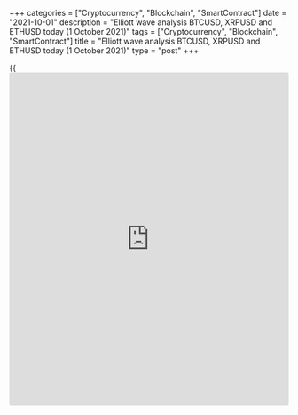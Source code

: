 +++
categories = ["Cryptocurrency", "Blockchain", "SmartContract"]
date = "2021-10-01"
description = "Elliott wave analysis BTCUSD, XRPUSD and ETHUSD today (1 October 2021)"
tags = ["Cryptocurrency", "Blockchain", "SmartContract"]
title = "Elliott wave analysis BTCUSD, XRPUSD and ETHUSD today (1 October 2021)"
type = "post"
+++

{{<iframe id="large-banner" src="https://www.bounty.group/#slide=16.0" width="100%" height="600" scrolling="no" style="border: 0px solid rgb(216, 221, 230); border-radius: 3px;">}}

2021-10-01

2021-10-01

Short-term forecast for BTCUSD, XRPUSD and ETHUSD 01.10.2021Roman Onegin

I welcome my readers!

I have prepared a short-term cryptocurrency forecast based on Elliott
wave analysis of Bitcoin, Ripple, and Ethereum. I offer entry signals to
trade each cryptocurrency.

In the short term, all three cryptocurrencies expect a bearish impulse.

The article covers the following subjects:

##  **Elliott wave Bitcoin analysis**

The BTCUSD market is developing the initial part of a bearish wave in
the form of an impulse. Sub-waves (1) -(2) have been completed. Now a
sub-wave (3) is unfolding, while only its first half can be seen. It
seems that the market has completed impulse 1 and correction 2, so in
the near future expect the pair to drop within sub-wave 3 below the
level of 39500.00. One could enter sell trades in the current situation.

### Trading plan for [BTCUSD][1] today:

Sell 43657.00, TP 39500.00

* * *

##  **Elliott wave Ripple analysis**

The XRPUSD is developing a new bearish sub-wave, within which the market
formed the first two parts, sub-waves 1 and 2. Also, two sub-waves of a
smaller degree, impulse [1] and correction [2], are currently unfolding.
Shortly the price should continue to decline within sub-wave [3] below
the level of 0.805. One could enter sell trades in the current
situation.

### Trading plan for [XRPUSD][2] **** today:

Sell 0.951, TP 0.805

* * *

##  **Elliott wave Ethereum analysis**

The ETHUSD, like other major cryptocurrencies, is declining during the
initial part of the bearish impulse. Most likely, the initial part of a
large impulse sub-wave 3 is under development. So far, only the first
two parts, sub-waves [1] and [2], have been completed. Over the next few
days, the price may fall and the sub-wave [3] may develop below the
price level of 2643.00. In the current situation, it is profitable to
enter sales.

### Trading plan for [ETHUSD][3] **** today:

Sell 3004.09 TP 2643.00

* * *

P.S. Did you like my article? Share it in social networks: it will be
the best “thank you" :)

Ask me questions and comment below. I’ll be glad to answer your
questions and give necessary explanations.

 **Useful links:**

  * I recommend trying to trade with a reliable broker [here][4]. The system allows you to trade by yourself or copy successful traders from all across the globe.
  * Use my promo-code BLOG for getting deposit bonus 50% on LiteForex platform. Just enter this code in the appropriate field while [depositing][5] your trading account.
  * Telegram chat for traders: <t.me/liteforexengchat>. We are sharing the signals and trading experience
  * Telegram channel with high-quality analytics, Forex reviews, training articles, and other useful things for traders <t.me/liteforex>

## Price chart of BTCUSD in real time mode

The content of this article reflects the author’s opinion and does not
necessarily reflect the official position of LiteForex. The material
published on this page is provided for informational purposes only and
should not be considered as the provision of investment advice for the
purposes of Directive 2004/39/EC.

Rate this article:

{{value}}

( {{count}} {{title}} )

   1. my.liteforex.com/trading/chart?symbol=BTCUSD
   2. my.liteforex.com/trading/chart?symbol=XRPUSD
   3. my.liteforex.com/trading/chart?symbol=ETHUSD
   4. my.liteforex.com/?category=analysts-opinions&slug=short-term-forecast-for-[BTC](https://www.playgroundfx.com/blog/who-is-the-creator-of-bitcoin/)usd-xrpusd-and-ethusd-01102021&openPopup=%2Fregistration%2Fpopup&utm_source=blog&utm_medium=article&utm_campaign=bonus
   5. my.liteforex.com/deposit/?category=analysts-opinions&slug=short-term-forecast-for-[BTC](https://www.playgroundfx.com/blog/who-is-the-creator-of-bitcoin/)usd-xrpusd-and-ethusd-01102021&promo_code=BLOG&utm_source=blog&utm_medium=article&utm_campaign=bonus